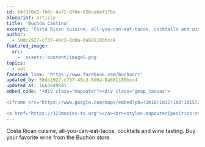 ```yaml
---
id: 64f370e5-7b0c-4a72-870e-85bce6ef176a
blueprint: article
title: 'Buchón Cantina'
excerpt: 'Costa Rican cuisine, all-you-can-eat-tacos, cocktails and wine tasting.'
author:
  - 58dc2927-c737-49c3-8d0a-0a681180bcc4
featured_image:
  src:
    - 'assets::content/image5.png'
topics:
  - eat
facebook_link: 'https://www.facebook.com/buchoncr'
updated_by: 58dc2927-c737-49c3-8d0a-0a681180bcc4
updated_at: 1663949841
embed_code: '<div class="mapouter"><div class="gmap_canvas">

<iframe src="https://www.google.com/maps/embed?pb=!1m18!1m12!1m3!1d15720.287770187047!2d-84.08287533022461!3d9.927966600000003!2m3!1f0!2f0!3f0!3m2!1i1024!2i768!4f13.1!3m3!1m2!1s0x8fa0e365f780ffb3%3A0x125349ca2230fa7!2zQnVjaMOzbg!5e0!3m2!1ses!2sus!4v1663954435690!5m2!1ses!2sus" width="1400" height="300" style="border:0;" allowfullscreen="" loading="lazy" referrerpolicy="no-referrer-when-downgrade"></iframe>

<a href="https://123movies-to.org"></a><br><style>.mapouter{position:relative;text-align:right;height:500px;width:1200px;}</style><style>.gmap_canvas {overflow:hidden;background:none!important;height:500px;width:1200px;}</style></div></div>'
---
```

Costa Rican cuisine, all-you-can-eat-tacos, cocktails and wine tasting.
Buy your favorite wine from the Buchón store.